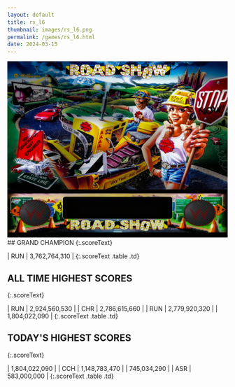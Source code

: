 ```yaml
---
layout: default
title: rs_l6
thumbnail: images/rs_l6.png
permalink: /games/rs_l6.html
date: 2024-03-15
---
```


<img src="../images/rs_l6.png" class="gameThumbnail img-fluid mx-auto align-middle">
## GRAND CHAMPION
{:.scoreText}

| RUN | 3,762,764,310 | 
{:.scoreText .table .td}

## ALL TIME HIGHEST SCORES
{:.scoreText}

| RUN | 2,924,560,530 | 
| CHR | 2,786,615,660 | 
| RUN | 2,779,920,320 | 
| 1,804,022,090 | 
{:.scoreText .table .td}

## TODAY'S HIGHEST SCORES
{:.scoreText}

| 1,804,022,090 | 
| CCH | 1,148,783,470 | 
| 745,034,290 | 
| ASR | 583,000,000 | 
{:.scoreText .table .td}
